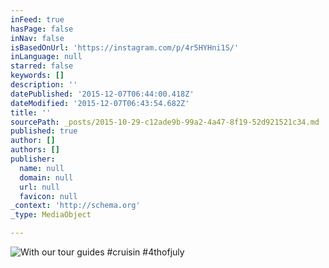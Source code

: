 ```yaml
---
inFeed: true
hasPage: false
inNav: false
isBasedOnUrl: 'https://instagram.com/p/4r5HYHni1S/'
inLanguage: null
starred: false
keywords: []
description: ''
datePublished: '2015-12-07T06:44:00.418Z'
dateModified: '2015-12-07T06:43:54.682Z'
title: ''
sourcePath: _posts/2015-10-29-c12ade9b-99a2-4a47-8f19-52d921521c34.md
published: true
author: []
authors: []
publisher:
  name: null
  domain: null
  url: null
  favicon: null
_context: 'http://schema.org'
_type: MediaObject

---
```

![With our tour guides #cruisin #4thofjuly](https://igcdn-photos-b-a.akamaihd.net/hphotos-ak-xaf1/t51.2885-15/s640x640/sh0.08/e35/11348125_1457142994580537_1646457134_n.jpg)